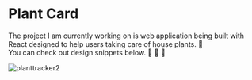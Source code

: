 # Plant Card

The project I am currently working on is web application being built with React designed to help users taking care of house plants. :green_heart:  
You can check out design snippets below. :cactus: :seedling: :palm_tree:  

![planttracker2](https://user-images.githubusercontent.com/67111891/107702694-e795c080-6cba-11eb-8ef9-e107bace1279.gif)
